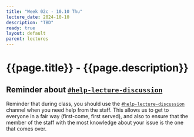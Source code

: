```yaml
---
title: "Week 02c - 10.10 Thu"
lecture_date: 2024-10-10
description: "TBD"
ready: true
layout: default
parent: lectures
---
```


# {{page.title}} - {{page.description}}

## Reminder about [`#help-lecture-discussion`]({{site.slack_help_lecture_discussion}}) 
Reminder that during class, you should use the [`#help-lecture-discussion`]({{site.slack_help_lecture_discussion}}) channel when you need help from the staff.   This allows us to get to everyone in a fair way (first-come, first served), and also to ensure that the member of the staff with the most knowledge about your issue is the one that comes over.
